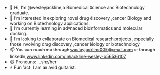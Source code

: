 - 👋 Hi, I’m @wesleyjackline,a Biomedical Science and Biotechnology graduate.
- 👀 I’m interested in exploring novel drug discovery ,cancer Biology and working on Biotechnology applications.
- 🌱 I’m currently learning in advnaced bioinformatics and molecular docking.
- 💞️ I’m looking to collaborate on Biomedical research projects ,especially those involving drug discovery ,cancer biology or biotechnology
- 📫 You can reach me through wesleyjackline005@gmail.com or through linkedln;www.linkedin.com/in/jackline-wesley-b56536107
- 😄 Pronouns: ...she/her
- ⚡ Fun fact: I am an avid guitarist.

<!---
wesleyjackline/wesleyjackline is a ✨ special ✨ repository because its `README.md` (this file) appears on your GitHub profile.
You can click the Preview link to take a look at your changes.
--->
